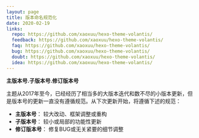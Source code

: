 ```yaml
---
layout: page
title: 版本命名规范化
date: 2020-02-19
links:
  repo: https://github.com/xaoxuu/hexo-theme-volantis/
  feedback: https://github.com/xaoxuu/hexo-theme-volantis/
  faq: https://github.com/xaoxuu/hexo-theme-volantis/
  bug: https://github.com/xaoxuu/hexo-theme-volantis/
  doubt: https://github.com/xaoxuu/hexo-theme-volantis/
  idea: https://github.com/xaoxuu/hexo-theme-volantis/
---
```


**<red>主版本号.子版本号.修订版本号</red>**

主题从2017年至今，已经经历了相当多的大版本迭代和数不尽的小版本更新，但是版本号的更新一直没有遵循规范。从下次更新开始，将遵循下述的规范：

- **主版本号**： 较大改动、框架调整或重构
- **子版本号**： 较小或局部的功能性更新
- **修订版本号**： 修复BUG或无关紧要的细节调整
